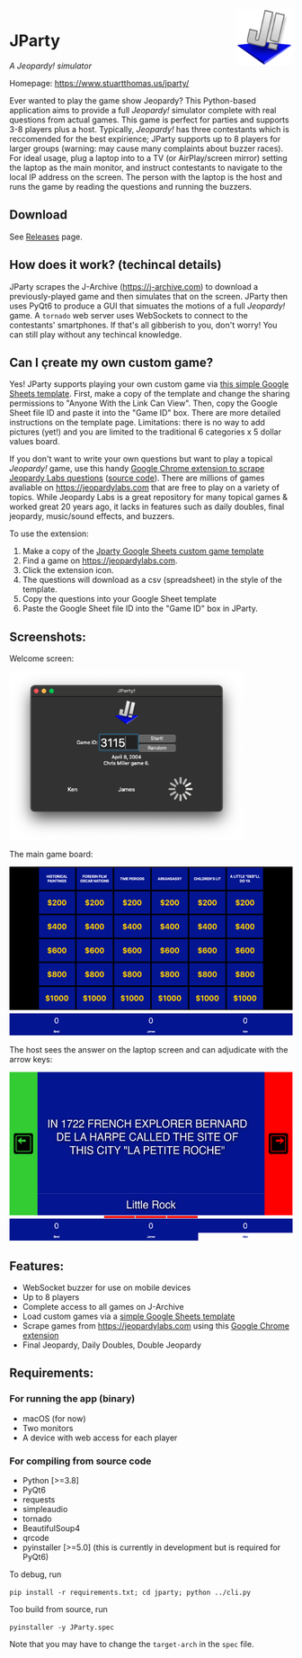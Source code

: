 <img src="resources/icon.png" align="right" height="100"/>

# JParty
_A Jeopardy! simulator_

Homepage: https://www.stuartthomas.us/jparty/

Ever wanted to play the game show Jeopardy? This Python-based application aims to provide a full _Jeopardy!_ simulator complete with real questions from actual games. This game is perfect for parties and supports 3-8 players plus a host. Typically, _Jeopardy!_ has three contestants which is reccomended for the best expirience; JParty supports up to 8 players for larger groups (warning: may cause many complaints about buzzer races). For ideal usage, plug a laptop into to a TV (or AirPlay/screen mirror) setting the laptop as the main monitor, and instruct contestants to navigate to the local IP address on the screen. The person with the laptop is the host and runs the game by reading the questions and running the buzzers.

## Download
See <a href="https://github.com/stuartthomas25/JParty/releases">Releases</a> page.

## How does it work? (techincal details)
JParty scrapes the J-Archive (https://j-archive.com) to download a previously-played game and then simulates that on the screen. JParty then uses PyQt6 to produce a GUI that simuates the motions of a full _Jeopardy!_ game. A `tornado` web server uses WebSockets to connect to the contestants' smartphones. If that's all gibberish to you, don't worry! You can still play without any techincal knowledge.

## Can I çreate my own custom game?
Yes! JParty supports playing your own custom game via <a target=_blank href="https://docs.google.com/spreadsheets/d/1_vBBsWn-EVc7npamLnOKHs34Mc2iAmd9hOGSzxHQX0Y/edit?usp=sharing">this simple Google Sheets template</a>. First, make a copy of the template and change the sharing permissions to "Anyone With the Link Can View". Then, copy the Google Sheet file ID and paste it into the "Game ID" box. There are more detailed instructions on the template page. Limitations: there is no way to add pictures (yet!) and you are limited to the traditional 6 categories x 5 dollar values board. 

If you don't want to write your own questions but want to play a topical _Jeopardy!_ game, use this handy <a target=_blank href="https://chrome.google.com/webstore/detail/jeopardy-labs-to-csv/biijijhfghhckhlkjbonjedmgnkmenlk?hl=en&authuser=0">Google Chrome extension to scrape Jeopardy Labs questions</a> (<a href=https://github.com/benf2004/JeopardyLabsToCSV>source code</a>). There are millions of games avaliable on https://jeopardylabs.com that are free to play on a variety of topics. While Jeopardy Labs is a great repository for many topical games & worked great 20 years ago, it lacks in features such as daily doubles, final jeopardy, music/sound effects, and buzzers. 

To use the extension:
1. Make a copy of the <a target=_blank href="https://docs.google.com/spreadsheets/d/1_vBBsWn-EVc7npamLnOKHs34Mc2iAmd9hOGSzxHQX0Y/edit?usp=sharing">Jparty Google Sheets custom game template</a>
2. Find a game on https://jeopardylabs.com. 
3. Click the extension icon.
4. The questions will download as a csv (spreadsheet) in the style of the template. 
5. Copy the questions into your Google Sheet template
6. Paste the Google Sheet file ID into the "Game ID" box in JParty.

## Screenshots:

Welcome screen:

<img src="screenshots/welcome_screen.png" height="300"/>

The main game board:

<img src="screenshots/main_board.png" height="300"/>

The host sees the answer on the laptop screen and can adjudicate with the arrow keys:

<img src="screenshots/alex_view.png" height="300"/>

## Features:
- WebSocket buzzer for use on mobile devices 
- Up to 8 players
- Complete access to all games on J-Archive
- Load custom games via a <a href="https://docs.google.com/spreadsheets/d/1_vBBsWn-EVc7npamLnOKHs34Mc2iAmd9hOGSzxHQX0Y/edit?usp=sharing">simple Google Sheets template</a>
- Scrape games from https://jeopardylabs.com using this <a href="https://chrome.google.com/webstore/detail/jeopardy-labs-to-csv/biijijhfghhckhlkjbonjedmgnkmenlk?hl=en&authuser=0">Google Chrome extension</a>
- Final Jeopardy, Daily Doubles, Double Jeopardy


## Requirements:
### For running the app (binary)
- macOS (for now)
- Two monitors
- A device with web access for each player

### For compiling from source code
- Python [>=3.8]
- PyQt6
- requests
- simpleaudio
- tornado
- BeautifulSoup4
- qrcode
- pyinstaller [>=5.0] (this is currently in development but is required for PyQt6)

To debug, run 

`
pip install -r requirements.txt;
cd jparty;
python ../cli.py
`

Too build from source, run

`
pyinstaller -y JParty.spec
`

Note that you may have to change the `target-arch` in the `spec` file.


